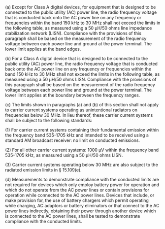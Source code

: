 (a) Except for Class A digital devices, for equipment that is designed to be connected to the public utility (AC) power line, the radio frequency voltage that is conducted back onto the AC power line on any frequency or frequencies within the band 150 kHz to 30 MHz shall not exceed the limits in the following table, as measured using a 50 μH/50 ohms line impedance stabilization network (LISN). Compliance with the provisions of this paragraph shall be based on the measurement of the radio frequency voltage between each power line and ground at the power terminal. The lower limit applies at the band edges.

(b) For a Class A digital device that is designed to be connected to the public utility (AC) power line, the radio frequency voltage that is conducted back onto the AC power line on any frequency or frequencies within the band 150 kHz to 30 MHz shall not exceed the limits in the following table, as measured using a 50 μH/50 ohms LISN. Compliance with the provisions of this paragraph shall be based on the measurement of the radio frequency voltage between each power line and ground at the power terminal. The lower limit applies at the boundary between the frequency ranges.

(c) The limits shown in paragraphs (a) and (b) of this section shall not apply to carrier current systems operating as unintentional radiators on frequencies below 30 MHz. In lieu thereof, these carrier current systems shall be subject to the following standards:

(1) For carrier current systems containing their fundamental emission within the frequency band 535-1705 kHz and intended to be received using a standard AM broadcast receiver: no limit on conducted emissions.

(2) For all other carrier current systems: 1000 μV within the frequency band 535-1705 kHz, as measured using a 50 μH/50 ohms LISN.

(3) Carrier current systems operating below 30 MHz are also subject to the radiated emission limits in § 15.109(e).

(d) Measurements to demonstrate compliance with the conducted limits are not required for devices which only employ battery power for operation and which do not operate from the AC power lines or contain provisions for operation while connected to the AC power lines. Devices that include, or make provision for, the use of battery chargers which permit operating while charging, AC adaptors or battery eliminators or that connect to the AC power lines indirectly, obtaining their power through another device which is connected to the AC power lines, shall be tested to demonstrate compliance with the conducted limits.

